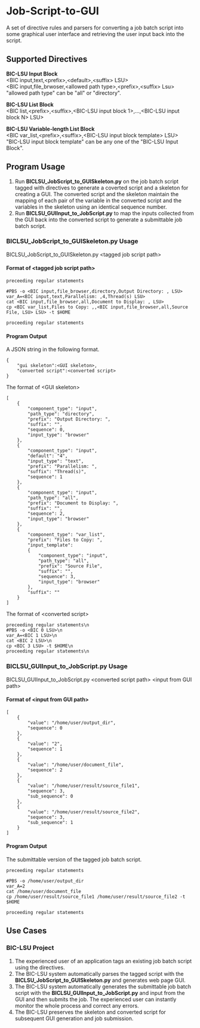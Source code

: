 # Job-Script-to-GUI
A set of directive rules and parsers for converting a job batch script into some graphical user interface and retrieving the user input back into the script.

## Supported Directives

**BIC-LSU Input Block**<br />
\<BIC input,text,\<prefix>,\<default>,\<suffix> LSU><br />
\<BIC input,file_brwoser,\<allowed path type>,\<prefix>,\<suffix> Lsu><br />
"allowed path type" can be "all" or "directory".

**BIC-LSU List Block**<br />
\<BIC list,\<prefix>,\<suffix>,\<BIC-LSU input block 1>,...,\<BIC-LSU input block N> LSU>

**BIC-LSU Variable-length List Block**<br />
\<BIC var_list,\<prefix>,\<suffix>,\<BIC-LSU input block template> LSU><br />
"BIC-LSU input block template" can be any one of the "BIC-LSU Input Block".

## Program Usage

1. Run **BICLSU_JobScript_to_GUISkeleton.py** on the job batch script tagged with directives to generate a coverted script and a skeleton for creating a GUI.  The converted script and the skeleton maintain the mapping of each pair of the variable in the converted script and the variables in the skeleton using an identical sequence number. 
2. Run **BICLSU_GUIInput_to_JobScript.py** to map the inputs collected from the GUI back into the converted script to generate a submittable job batch script.

### BICLSU_JobScript_to_GUISkeleton.py Usage

BICLSU_JobScript_to_GUISkeleton.py \<tagged job script path>

#### Format of \<tagged job script path>

```
preceeding regular statements

#PBS -o <BIC input,file_browser,directory,Output Directory: , LSU>
var_A=<BIC input,text,Parallelism: ,4,Thread(s) LSU>
cat <BIC input,file_browser,all,Document to Display: , LSU>
cp <BIC var_list,Files to Copy: ,,<BIC input,file_browser,all,Source File, LSU> LSU> -t $HOME

proceeding regular statements
```

#### Program Output

A JSON string in the following format.
```
{
    "gui skeleton":<GUI skeleton>,
    "converted script":<converted script>
}
```

The format of \<GUI skeleton>
```
[
    {
        "component_type": "input",
        "path_type": "directory", 
        "prefix": "Output Directory: ", 
        "suffix": "", 
        "sequence": 0, 
        "input_type": "browser"
    }, 
    {
        "component_type": "input",
        "default": "4", 
        "input_type": "text", 
        "prefix": "Parallelism: ", 
        "suffix": "Thread(s)", 
        "sequence": 1
    }, 
    {
        "component_type": "input",
        "path_type": "all", 
        "prefix": "Document to Display: ", 
        "suffix": "", 
        "sequence": 2, 
        "input_type": "browser"
    }, 
    {
        "component_type": "var_list",
        "prefix": "Files to Copy: ", 
        "input_template": 
        {
            "component_type": "input",
            "path_type": "all", 
            "prefix": "Source File", 
            "suffix": "", 
            "sequence": 3, 
            "input_type": "browser"
        }, 
        "suffix": ""
    }
]
```

The format of \<converted script>
```
preceeding regular statements\n
#PBS -o <BIC 0 LSU>\n
var_A=<BIC 1 LSU>\n
cat <BIC 2 LSU>\n
cp <BIC 3 LSU> -t $HOME\n
proceeding regular statements\n
```

### BICLSU_GUIInput_to_JobScript.py Usage

BICLSU_GUIInput_to_JobScript.py \<converted script path> \<input from GUI path>

#### Format of \<input from GUI path>

```
[
    {
        "value": "/home/user/output_dir",
        "sequence": 0
    }, 
    {
        "value": "2",
        "sequence": 1
    },
    {
        "value": "/home/user/document_file",
        "sequence": 2
    },
    {
        "value": "/home/user/result/source_file1",
        "sequence": 3,
        "sub_sequence": 0
    },
    {
        "value": "/home/user/result/source_file2",
        "sequence": 3,
        "sub_sequence": 1
    }
]
```

#### Program Output

The submittable version of the tagged job batch script.
```
preceeding regular statements

#PBS -o /home/user/output_dir
var_A=2
cat /home/user/document_file
cp /home/user/result/source_file1 /home/user/result/source_file2 -t $HOME

proceeding regular statements
```

## Use Cases

### BIC-LSU Project

1. The experienced user of an application tags an existing job batch script using the directives.
2. The BIC-LSU system automatically parses the tagged script with the **BICLSU_JobScript_to_GUISkeleton.py** and generates web page GUI.
3. The BIC-LSU system automatically generates the submittable job batch script with the **BICLSU_GUIInput_to_JobScript.py** and input from the GUI and then submits the job.  The experienced user can instantly monitor the whole process and correct any errors.
4. The BIC-LSU preserves the skeleton and converted script for subsequent GUI generation and job submission.
